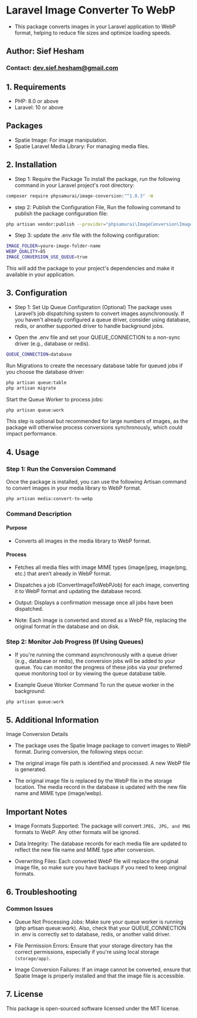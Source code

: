 # Laravel Image Converter To WebP

- This package converts images in your Laravel application to WebP format, helping to reduce file sizes and optimize loading speeds.

## Author: Sief Hesham

### Contact: <dev.sief.hesham@gmail.com>

## 1. Requirements

- PHP: 8.0 or above
- Laravel: 10 or above

## Packages

- Spatie Image: For image manipulation.
- Spatie Laravel Media Library: For managing media files.

## 2. Installation

- Step 1: Require the Package
To install the package, run the following command in your Laravel project's root directory:

```bash
composer require phpsamurai/image-conversion:"^1.0.3" -W
```

- step 2: Publish the Configuration File,
Run the following command to publish the package configuration file:

```bash
php artisan vendor:publish --provider="phpsamurai\ImageConversion\ImageConversionServiceProvider"
```

- Step 3: update the .env file with the following configuration:

```bash
IMAGE_FOLDER=youre-image-folder-name
WEBP_QUALITY=85
IMAGE_CONVERSION_USE_QUEUE=true
```


This will add the package to your project's dependencies and make it available in your application.

## 3. Configuration

- Step 1: Set Up Queue Configuration (Optional)
The package uses Laravel’s job dispatching system to convert images asynchronously. If you haven't already configured a queue driver, consider using database, redis, or another supported driver to handle background jobs.

- Open the .env file and set your QUEUE_CONNECTION to a non-sync driver (e.g., database or redis).

```bash
QUEUE_CONNECTION=database
```

Run Migrations to create the necessary database table for queued jobs if you choose the database driver:

```bash
php artisan queue:table
php artisan migrate
```

Start the Queue Worker to process jobs:

```bash
php artisan queue:work
```

This step is optional but recommended for large numbers of images, as the package will otherwise process conversions synchronously, which could impact performance.

## 4. Usage

### Step 1: Run the Conversion Command

Once the package is installed, you can use the following Artisan command to convert images in your media library to WebP format.

```bash
php artisan media:convert-to-webp
```

### Command Description

#### Purpose

- Converts all images in the media library to WebP format.

#### Process

- Fetches all media files with image MIME types (image/jpeg, image/png, etc.) that aren’t already in WebP format.

- Dispatches a job (ConvertImageToWebPJob) for each image, converting it to WebP format and updating the database record.

- Output: Displays a confirmation message once all jobs have been dispatched.

- Note: Each image is converted and stored as a WebP file, replacing the original format in the database and on disk.

### Step 2: Monitor Job Progress (If Using Queues)

- If you're running the command asynchronously with a queue driver (e.g., database or redis), the conversion jobs will be added to your queue. You can monitor the progress of these jobs via your preferred queue monitoring tool or by viewing the queue database table.

- Example Queue Worker Command To run the queue worker in the background:

```bash
php artisan queue:work
```

## 5. Additional Information

Image Conversion Details

- The package uses the Spatie Image package to convert images to WebP format. During conversion, the following steps occur:

- The original image file path is identified and processed.
A new WebP file is generated.

- The original image file is replaced by the WebP file in the storage location.
The media record in the database is updated with the new file name and MIME type (image/webp).

## Important Notes

- Image Formats Supported: The package will convert ``` JPEG, JPG, and PNG ``` formats to WebP. Any other formats will be ignored.

- Data Integrity: The database records for each media file are updated to reflect the new file name and MIME type after conversion.

- Overwriting Files: Each converted WebP file will replace the original image file, so make sure you have backups if you need to keep original formats.

## 6. Troubleshooting

### Common Issues

- Queue Not Processing Jobs: Make sure your queue worker is running (php artisan queue:work). Also, check that your QUEUE_CONNECTION in .env is correctly set to database, redis, or another valid driver.

- File Permission Errors: Ensure that your storage directory has the correct permissions, especially if you're using local storage ``` (storage/app) ```.

- Image Conversion Failures: If an image cannot be converted, ensure that Spatie Image is properly installed and that the image file is accessible.

## 7. License

This package is open-sourced software licensed under the MIT license.
